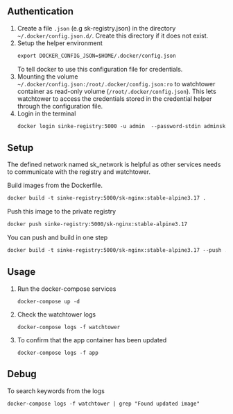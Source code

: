 ## Authentication

1. Create a file `.json` (e.g sk-registry.json) in the directory `~/.docker/config.json.d/`. Create this directory if it does not exist.
2. Setup the helper environment
   ```dockerfile
   export DOCKER_CONFIG_JSON=$HOME/.docker/config.json
   ```
   To tell docker to use this configuration file for credentials.
3. Mounting the volume `~/.docker/config.json:/root/.docker/config.json:ro` to watchtower container as read-only
   volume (`/root/.docker/config.json`). This lets watchtower to access the credentials stored in the credential helper through the configuration file.
4. Login in the terminal
   ```dockerfile
   docker login sinke-registry:5000 -u admin  --password-stdin adminsk-registry
   ```
## Setup
The defined network named sk_network is helpful as other services needs to communicate with the registry and watchtower.

Build images from the Dockerfile.
```dockerfile
docker build -t sinke-registry:5000/sk-nginx:stable-alpine3.17 .
```
Push this image to the private registry
```dockerfile
docker push sinke-registry:5000/sk-nginx:stable-alpine3.17
```
You can push and build in one step 
```dockerfile
docker build -t sinke-registry:5000/sk-nginx:stable-alpine3.17 --push .
```
## Usage

1. Run the docker-compose services
    ```shell
    docker-compose up -d
    ```
2. Check the watchtower logs
    ```shell
    docker-compose logs -f watchtower
    ```
3. To confirm that the app container has been updated
   ```shell
   docker-compose logs -f app
   ```

## Debug
To search keywords from the logs
```shell
docker-compose logs -f watchtower | grep "Found updated image"
```
